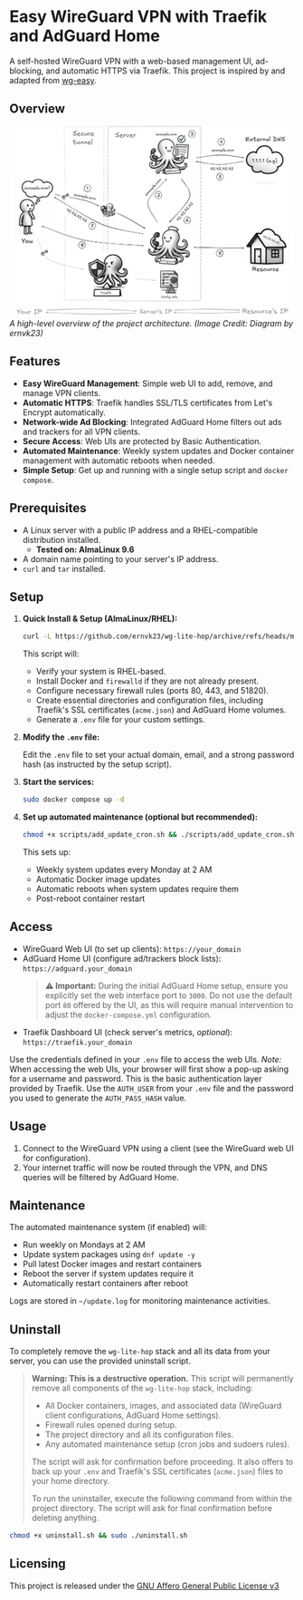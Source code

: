 # Easy WireGuard VPN with Traefik and AdGuard Home

A self-hosted WireGuard VPN with a web-based management UI, ad-blocking, and automatic HTTPS via Traefik. This project is inspired by and adapted from [wg-easy](https://github.com/wg-easy/wg-easy).

## Overview

![Visual Diagram](./diagram.jpg)
*A high-level overview of the project architecture. (Image Credit: Diagram by ernvk23)*

## Features

*   **Easy WireGuard Management**: Simple web UI to add, remove, and manage VPN clients.
*   **Automatic HTTPS**: Traefik handles SSL/TLS certificates from Let's Encrypt automatically.
*   **Network-wide Ad Blocking**: Integrated AdGuard Home filters out ads and trackers for all VPN clients.
*   **Secure Access**: Web UIs are protected by Basic Authentication.
*   **Automated Maintenance**: Weekly system updates and Docker container management with automatic reboots when needed.
*   **Simple Setup**: Get up and running with a single setup script and `docker compose`.

## Prerequisites

*   A Linux server with a public IP address and a RHEL-compatible distribution installed.
    *   **Tested on: AlmaLinux 9.6**
*   A domain name pointing to your server's IP address.
*   `curl` and `tar` installed.

## Setup

1. **Quick Install & Setup (AlmaLinux/RHEL):**

    ```bash
    curl -L https://github.com/ernvk23/wg-lite-hop/archive/refs/heads/main.tar.gz | tar xz && cd wg-lite-hop-main && chmod +x setup.sh && sudo ./setup.sh
    ```
    This script will:
    *   Verify your system is RHEL-based.
    *   Install Docker and `firewalld` if they are not already present.
    *   Configure necessary firewall rules (ports 80, 443, and 51820).
    *   Create essential directories and configuration files, including Traefik's SSL certificates (`acme.json`) and AdGuard Home volumes.
    *   Generate a `.env` file for your custom settings.

2.  **Modify the `.env` file:**

    Edit the `.env` file to set your actual domain, email, and a strong password hash (as instructed by the setup script).

3.  **Start the services:**

    ```bash
    sudo docker compose up -d
    ```

4.  **Set up automated maintenance (optional but recommended):**

    ```bash
    chmod +x scripts/add_update_cron.sh && ./scripts/add_update_cron.sh
    ```

    This sets up:
    - Weekly system updates every Monday at 2 AM
    - Automatic Docker image updates
    - Automatic reboots when system updates require them
    - Post-reboot container restart

## Access

*   WireGuard Web UI (to set up clients): `https://your_domain`
*   AdGuard Home UI (configure ad/trackers block lists): `https://adguard.your_domain`
    > **⚠️ Important:** During the initial AdGuard Home setup, ensure you explicitly set the web interface port to `3000`. Do not use the default port `80` offered by the UI, as this will require manual intervention to adjust the `docker-compose.yml` configuration.
*   Traefik Dashboard UI (check server's metrics, *optional*): `https://traefik.your_domain`

Use the credentials defined in your `.env` file to access the web UIs. 
*Note:* When accessing the web UIs, your browser will first show a pop-up asking for a username and password. This is the basic authentication layer provided by Traefik. Use the `AUTH_USER` from your `.env` file and the password you used to generate the `AUTH_PASS_HASH` value.

## Usage

1.  Connect to the WireGuard VPN using a client (see the WireGuard web UI for configuration).
2.  Your internet traffic will now be routed through the VPN, and DNS queries will be filtered by AdGuard Home.

## Maintenance

The automated maintenance system (if enabled) will:
- Run weekly on Mondays at 2 AM
- Update system packages using `dnf update -y`
- Pull latest Docker images and restart containers
- Reboot the server if system updates require it
- Automatically restart containers after reboot

Logs are stored in `~/update.log` for monitoring maintenance activities.

## Uninstall

To completely remove the `wg-lite-hop` stack and all its data from your server, you can use the provided uninstall script.

> **Warning: This is a destructive operation.** This script will permanently remove all components of the `wg-lite-hop` stack, including:
> *   All Docker containers, images, and associated data (WireGuard client configurations, AdGuard Home settings).
> *   Firewall rules opened during setup.
> *   The project directory and all its configuration files.
> *   Any automated maintenance setup (cron jobs and sudoers rules).
>
> The script will ask for confirmation before proceeding. It also offers to back up your `.env` and Traefik's SSL certificates (`acme.json`) files to your home directory.
> 
> To run the uninstaller, execute the following command from within the project directory. The script will ask for final confirmation before deleting anything.
```bash
chmod +x uninstall.sh && sudo ./uninstall.sh
```

## Licensing

This project is released under the [GNU Affero General Public License v3](LICENSE)
